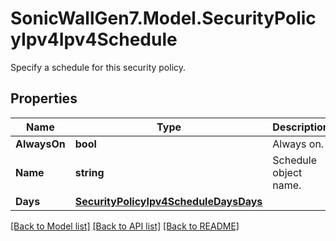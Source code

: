 # SonicWallGen7.Model.SecurityPolicyIpv4Ipv4Schedule
Specify a schedule for this security policy.

## Properties

Name | Type | Description | Notes
------------ | ------------- | ------------- | -------------
**AlwaysOn** | **bool** | Always on. | [optional] 
**Name** | **string** | Schedule object name. | [optional] 
**Days** | [**SecurityPolicyIpv4ScheduleDaysDays**](SecurityPolicyIpv4ScheduleDaysDays.md) |  | [optional] 

[[Back to Model list]](../README.md#documentation-for-models) [[Back to API list]](../README.md#documentation-for-api-endpoints) [[Back to README]](../README.md)

